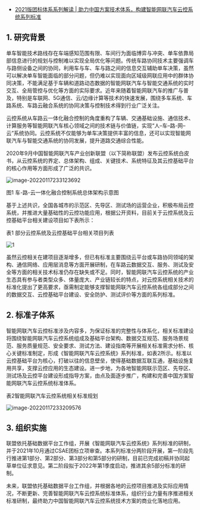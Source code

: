 - [2021版团标体系系列解读 | 助力中国方案技术体系，构建智能网联汽车云控系统系列标准](https://mp.weixin.qq.com/s/BxVFuvr3DczUnXGy08qpzw)

## **1. 研究背景**

单车智能技术路线存在车端感知范围有限、车间行为面临博弈与冲突、单车依靠局部信息进行的规划与控制难以实现全局优化等问题。传统车路协同技术主要强调车与路侧设备之间的协同，利用车与车、车与路之间的信息交互辅助单车决策，虽然可以解决单车智能面临的部分问题，但仍难以实现面向区域级网联应用中的群体协同决策，不能满足基于车辆和道路动态数据的智能网联汽车与智能交通系统的实时交互、全局管控与优化等方面的实际要求。近年来随着智能网联汽车的推广与普及，特别是车联网、5G通信、云/边缘计算等技术的快速发展，围绕多车系统、车路系统、车路云融合系统的协同决策与控制技术得到行业广泛关注。

云控系统从车路云一体化融合控制的角度重构了车辆、交通基础设施、通信技术、计算服务等智能网联汽车核心领域之间的技术链与价值链，实现“人–车–路-网–云”系统协同。云控系统不仅能够为单车决策提供丰富的信息，还可以实现智能网联汽车与智能交通系统的协同发展，提升道路交通综合性能。

2020年9月中国智能网联汽车产业创新联盟（以下简称联盟）发布云控系统白皮书，从云控系统的界定、总体架构、组成、关键技术、系统特征及其云控基础平台的核心作用等方面形成了广泛的共识。

![image-20220117233123692](https://gitee.com/er-huomeng/img/raw/master/img/image-20220117233123692.png)

图1 车-路-云一体化融合控制系统总体架构示意图

基于上述共识，全国各城市的示范区、先导区、测试场的运营企业，积极布局云控系统，并推进大量基础性的云控功能应用，根据公开资料，目前关于云控系统及云控基础平台相关建设项目如下表所示： 

表1 部分云控系统及云控基础平台相关项目列表

![1](https://gitee.com/er-huomeng/img/raw/master/img/1.jpg)

虽然云控相关在建项目逐渐增多，但已有标准主要围绕云平台或车路协同领域的架构、通信网络、应用层消息等方面开展研制，在车路云数据交互、服务、测试及安全等方面的相关技术标准仍存在缺失或不足。同时，智能网联汽车云控系统的产业生态具有参与者类型众多、体量庞大、产业链较长的特点，对云控系统相关技术的标准化提出了更高要求，亟需制定能够支撑智能网联汽车云控系统各组成部分之间的数据交互、云控基础平台建设、安全防护、测试评价等方面的系列标准。

## **2. 标准子体系**

智能网联汽车云控标准涉及内容多，为保证标准的完整性与体系化，相关标准建设将围绕智能网联汽车云控系统组成及基础平台架构、数据交互规范、服务场景规范、服务质量规范、安全要求、测试方法、建设指南等开展相关标准需求分析、核心关键标准制定，形成《智能网联汽车云控系统》系列标准，如表2所示。标准以云控基础平台为核心，打破以往的信息壁垒，使得基础数据互联互通，基础设施复用共享，支撑云控应用的生态建设。进一步地，为各地智能网联示范区、先导区、测试场及云控平台建设形成指导方案，由点及面逐步推广，构建和完善中国方案智能网联汽车云控系统标准体系。

表2智能网联汽车云控系统相关标准规划

![image-20220117233209576](https://gitee.com/er-huomeng/img/raw/master/img/image-20220117233209576.png)

## **3. 组织实施**

联盟依托基础数据平台工作组，开展《智能网联汽车云控系统》系列标准的研制，并于2021年10月通过CSAE团标立项审查。本系列标准分两阶段开展，第一阶段先行推进第1部分、第2部分、第3部分和第5部分的研制，目前已完成初稿并协同起草单位征求意见。第二阶段拟于2022年第1季度启动，推进其余5部分标准的研制。

未来，联盟依托基础数据平台工作组，并根据各地的云控项目推进及实际应用情况，不断更新、完善智能网联汽车云控系统标准体系，组织行业力量有序推进相关标准研制，最终助力中国智能网联汽车云控系统技术方案的商业化落地应用。